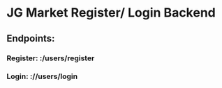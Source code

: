 # JG Market Register/ Login Backend

## Endpoints: 

### Register: :/users/register
### Login: ://users/login

